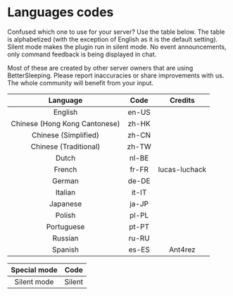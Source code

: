 # Languages codes
Confused which one to use for your server? Use the table below. The table is alphabetized (with the exception of English as it is the default setting).
Silent mode makes the plugin run in silent mode. No event announcements, only command feedback is being displayed in chat.

Most of these are created by other server owners that are using BetterSleeping. Please report inaccuracies or share improvements with us. The whole community will benefit from your input.

| Language  | Code  | Credits |
| :-------: | :---: | :-----: |
| English   | en-US |         |
| Chinese (Hong Kong Cantonese) | zh-HK |         |
| Chinese (Simplified)          | zh-CN |         |
| Chinese (Traditional)         | zh-TW |         |
| Dutch     | nl-BE |         |
| French    | fr-FR | lucas-luchack |
| German    | de-DE |         |
| Italian   | it-IT |         |
| Japanese  | ja-JP |         |
| Polish    | pl-PL |         |
| Portuguese| pt-PT |         |
| Russian   | ru-RU |         |
| Spanish   | es-ES | Ant4rez |

| Special mode | Code   |
| :----------: | :----: |
| Silent mode  | Silent |
